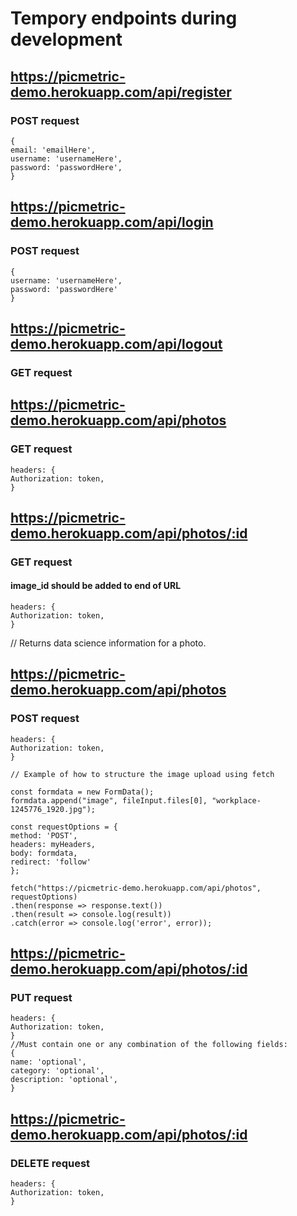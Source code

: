 # Tempory endpoints during development

## https://picmetric-demo.herokuapp.com/api/register

### POST request

```
{
email: 'emailHere',
username: 'usernameHere',
password: 'passwordHere',
}
```

## https://picmetric-demo.herokuapp.com/api/login

### POST request

```
{
username: 'usernameHere',
password: 'passwordHere'
}
```

## https://picmetric-demo.herokuapp.com/api/logout

### GET request

## https://picmetric-demo.herokuapp.com/api/photos

### GET request

```
headers: {
Authorization: token,
}
```

## https://picmetric-demo.herokuapp.com/api/photos/:id

### GET request

#### image_id should be added to end of URL

```
headers: {
Authorization: token,
}
```

// Returns data science information for a photo.

## https://picmetric-demo.herokuapp.com/api/photos

### POST request

```
headers: {
Authorization: token,
}
```

```
// Example of how to structure the image upload using fetch

const formdata = new FormData();
formdata.append("image", fileInput.files[0], "workplace-1245776_1920.jpg");

const requestOptions = {
method: 'POST',
headers: myHeaders,
body: formdata,
redirect: 'follow'
};

fetch("https://picmetric-demo.herokuapp.com/api/photos", requestOptions)
.then(response => response.text())
.then(result => console.log(result))
.catch(error => console.log('error', error));
```

## https://picmetric-demo.herokuapp.com/api/photos/:id

### PUT request

```
headers: {
Authorization: token,
}
//Must contain one or any combination of the following fields:
{
name: 'optional',
category: 'optional',
description: 'optional',
}
```

## https://picmetric-demo.herokuapp.com/api/photos/:id

### DELETE request

```
headers: {
Authorization: token,
}
```
